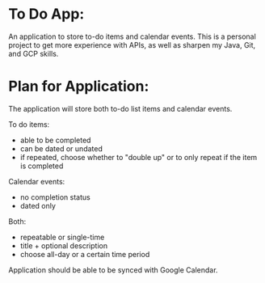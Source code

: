 # To Do App:
An application to store to-do items and calendar events.
This is a personal project to get more experience with APIs, as well as sharpen my Java, Git, and GCP skills.

# Plan for Application:
The application will store both to-do list items and calendar events.

To do items:
- able to be completed
- can be dated or undated
- if repeated, choose whether to "double up" or to only repeat if the item is completed

Calendar events:
- no completion status
- dated only

Both:
- repeatable or single-time
- title + optional description
- choose all-day or a certain time period

Application should be able to be synced with Google Calendar.
